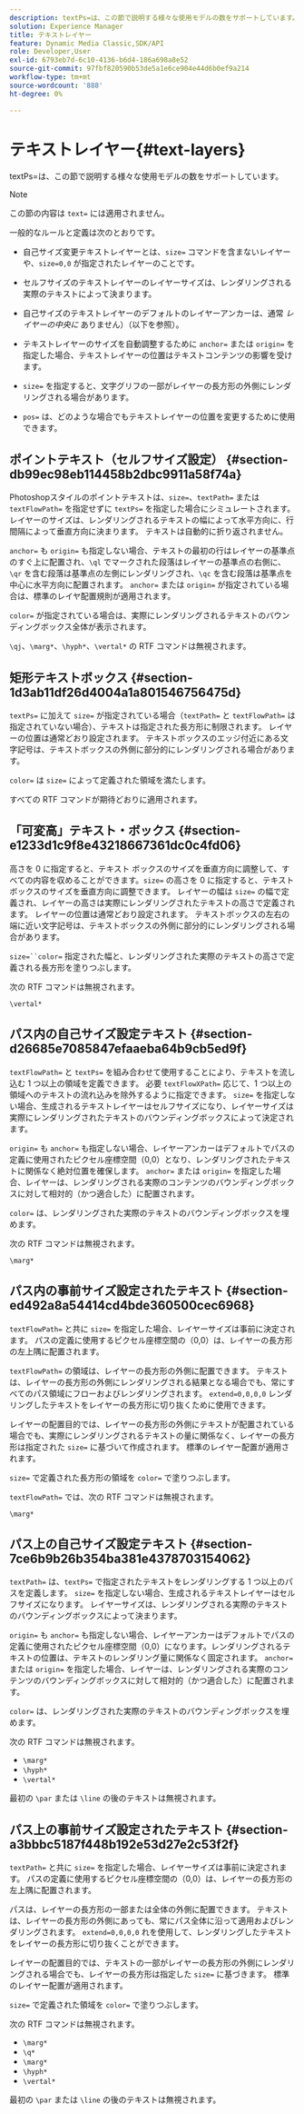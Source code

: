 ```yaml
---
description: textPs=は、この節で説明する様々な使用モデルの数をサポートしています。
solution: Experience Manager
title: テキストレイヤー
feature: Dynamic Media Classic,SDK/API
role: Developer,User
exl-id: 6793eb7d-6c10-4136-b6d4-186a698a8e52
source-git-commit: 97fbf820590b53de5a1e6ce904e44d6b0ef9a214
workflow-type: tm+mt
source-wordcount: '888'
ht-degree: 0%

---
```


# テキストレイヤー{#text-layers}

textPs=は、この節で説明する様々な使用モデルの数をサポートしています。

>[!NOTE]
>
>この節の内容は `text=` には適用されません。

一般的なルールと定義は次のとおりです。

* 自己サイズ変更テキストレイヤーとは、`size=` コマンドを含まないレイヤーや、`size=0,0` が指定されたレイヤーのことです。

* セルフサイズのテキストレイヤーのレイヤーサイズは、レンダリングされる実際のテキストによって決まります。
* 自己サイズのテキストレイヤーのデフォルトのレイヤーアンカーは、通常 *レイヤーの中央に* ありません）（以下を参照）。
* テキストレイヤーのサイズを自動調整するために `anchor=` または `origin=` を指定した場合、テキストレイヤーの位置はテキストコンテンツの影響を受けます。

* `size=` を指定すると、文字グリフの一部がレイヤーの長方形の外側にレンダリングされる場合があります。
* `pos=` は、どのような場合でもテキストレイヤーの位置を変更するために使用できます。

## ポイントテキスト（セルフサイズ設定） {#section-db99ec98eb114458b2dbc9911a58f74a}

Photoshopスタイルのポイントテキストは、`size=`、`textPath=` または `textFlowPath=` を指定せずに `textPs=` を指定した場合にシミュレートされます。 レイヤーのサイズは、レンダリングされるテキストの幅によって水平方向に、行間隔によって垂直方向に決まります。 テキストは自動的に折り返されません。

`anchor=` も `origin=` も指定しない場合、テキストの最初の行はレイヤーの基準点のすぐ上に配置され、`\ql` でマークされた段落はレイヤーの基準点の右側に、`\qr` を含む段落は基準点の左側にレンダリングされ、`\qc` を含む段落は基準点を中心に水平方向に配置されます。 `anchor=` または `origin=` が指定されている場合は、標準のレイヤ配置規則が適用されます。

`color=` が指定されている場合は、実際にレンダリングされるテキストのバウンディングボックス全体が表示されます。

`\qj`、`\marg*`、`\hyph*`、`\vertal*` の RTF コマンドは無視されます。

## 矩形テキストボックス {#section-1d3ab11df26d4004a1a801546756475d}

`textPs=` に加えて `size=` が指定されている場合（`textPath=` と `textFlowPath=` は指定されていない場合）、テキストは指定された長方形に制限されます。 レイヤーの位置は通常どおり設定されます。 テキストボックスのエッジ付近にある文字記号は、テキストボックスの外側に部分的にレンダリングされる場合があります。

`color=` は `size=` によって定義された領域を満たします。

すべての RTF コマンドが期待どおりに適用されます。

## 「可変高」テキスト・ボックス {#section-e1233d1c9f8e43218667361dc0c4fd06}

高さを 0 に指定すると、テキスト ボックスのサイズを垂直方向に調整して、すべての内容を収めることができます。`size=` の高さを 0 に指定すると、テキスト ボックスのサイズを垂直方向に調整できます。 レイヤーの幅は `size=` の幅で定義され、レイヤーの高さは実際にレンダリングされたテキストの高さで定義されます。 レイヤーの位置は通常どおり設定されます。 テキストボックスの左右の端に近い文字記号は、テキストボックスの外側に部分的にレンダリングされる場合があります。

`size=``color=` 指定された幅と、レンダリングされた実際のテキストの高さで定義される長方形を塗りつぶします。

次の RTF コマンドは無視されます。

`\vertal*`

## パス内の自己サイズ設定テキスト {#section-d26685e7085847efaaeba64b9cb5ed9f}

`textFlowPath=` と `textPs=` を組み合わせて使用することにより、テキストを流し込む 1 つ以上の領域を定義できます。 必要 `textFlowXPath=` 応じて、1 つ以上の領域へのテキストの流れ込みを除外するように指定できます。 `size=` を指定しない場合、生成されるテキストレイヤーはセルフサイズになり、レイヤーサイズは実際にレンダリングされたテキストのバウンディングボックスによって決定されます。

`origin=` も `anchor=` も指定しない場合、レイヤーアンカーはデフォルトでパスの定義に使用されたピクセル座標空間（0,0）となり、レンダリングされたテキストに関係なく絶対位置を確保します。 `anchor=` または `origin=` を指定した場合、レイヤーは、レンダリングされる実際のコンテンツのバウンディングボックスに対して相対的（かつ適合した）に配置されます。

`color=` は、レンダリングされた実際のテキストのバウンディングボックスを埋めます。

次の RTF コマンドは無視されます。

`\marg*`

## パス内の事前サイズ設定されたテキスト {#section-ed492a8a54414cd4bde360500cec6968}

`textFlowPath=` と共に `size=` を指定した場合、レイヤーサイズは事前に決定されます。 パスの定義に使用するピクセル座標空間の（0,0）は、レイヤーの長方形の左上隅に配置されます。

`textFlowPath=` の領域は、レイヤーの長方形の外側に配置できます。 テキストは、レイヤーの長方形の外側にレンダリングされる結果となる場合でも、常にすべてのパス領域にフローおよびレンダリングされます。 `extend=0,0,0,0` レンダリングしたテキストをレイヤーの長方形に切り抜くために使用できます。

レイヤーの配置目的では、レイヤーの長方形の外側にテキストが配置されている場合でも、実際にレンダリングされるテキストの量に関係なく、レイヤーの長方形は指定された `size=` に基づいて作成されます。 標準のレイヤー配置が適用されます。

`size=` で定義された長方形の領域を `color=` で塗りつぶします。

`textFlowPath=` では、次の RTF コマンドは無視されます。

`\marg*`

## パス上の自己サイズ設定テキスト {#section-7ce6b9b26b354ba381e4378703154062}

`textPath=` は、`textPs=` で指定されたテキストをレンダリングする 1 つ以上のパスを定義します。 `size=` を指定しない場合、生成されるテキストレイヤーはセルフサイズになります。 レイヤーサイズは、レンダリングされる実際のテキストのバウンディングボックスによって決まります。

`origin=` も `anchor=` も指定しない場合、レイヤーアンカーはデフォルトでパスの定義に使用されたピクセル座標空間（0,0）になります。レンダリングされるテキストの位置は、テキストのレンダリング量に関係なく固定されます。 `anchor=` または `origin=` を指定した場合、レイヤーは、レンダリングされる実際のコンテンツのバウンディングボックスに対して相対的（かつ適合した）に配置されます。

`color=` は、レンダリングされた実際のテキストのバウンディングボックスを埋めます。

次の RTF コマンドは無視されます。

* `\marg*`
* `\hyph*`
* `\vertal*`

最初の `\par` または `\line` の後のテキストは無視されます。

## パス上の事前サイズ設定されたテキスト {#section-a3bbbc5187f448b192e53d27e2c53f2f}

`textPath=` と共に `size=` を指定した場合、レイヤーサイズは事前に決定されます。 パスの定義に使用するピクセル座標空間の（0,0）は、レイヤーの長方形の左上隅に配置されます。

パスは、レイヤーの長方形の一部または全体の外側に配置できます。 テキストは、レイヤーの長方形の外側にあっても、常にパス全体に沿って適用およびレンダリングされます。 `extend=0,0,0,0` れを使用して、レンダリングしたテキストをレイヤーの長方形に切り抜くことができます。

レイヤーの配置目的では、テキストの一部がレイヤーの長方形の外側にレンダリングされる場合でも、レイヤーの長方形は指定した `size=` に基づきます。 標準のレイヤー配置が適用されます。

`size=` で定義された領域を `color=` で塗りつぶします。

次の RTF コマンドは無視されます。

* `\marg*`
* `\q*`
* `\marg*`
* `\hyph*`
* `\vertal*`

最初の `\par` または `\line` の後のテキストは無視されます。
